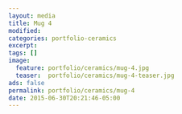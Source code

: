 ```yaml
---
layout: media
title: Mug 4
modified:
categories: portfolio-ceramics
excerpt:
tags: []
image:
  feature: portfolio/ceramics/mug-4.jpg
  teaser:  portfolio/ceramics/mug-4-teaser.jpg
ads: false
permalink: portfolio/ceramics/mug-4
date: 2015-06-30T20:21:46-05:00
---
```


